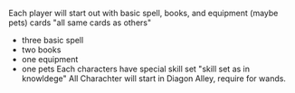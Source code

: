 Each player will start out with basic spell, books, and equipment (maybe pets) cards "all same cards as others"
- three basic spell
- two books
- one equipment
- one pets
Each characters have special skill set "skill set as in knowldege"
All Charachter will start in Diagon Alley, require for wands.
